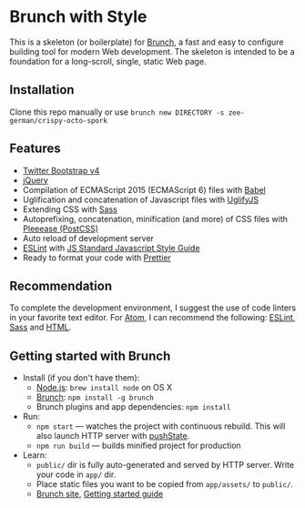 # Brunch with Style

This is a skeleton (or boilerplate) for [Brunch](http://brunch.io), a fast and easy to configure building tool for modern Web development. The skeleton is intended to be a foundation for a long-scroll, single, static Web page.

## Installation

Clone this repo manually or use `brunch new DIRECTORY -s zee-german/crispy-octo-spork`

## Features
* [Twitter Bootstrap v4](https://getbootstrap.com/docs/3.3/p.com)
* [jQuery](http://jquery.com)
* Compilation of ECMAScript 2015 (ECMAScript 6) files with [Babel](https://babeljs.io)
* Uglification and concatenation of Javascript files with [UglifyJS](http://lisperator.net/uglifyjs/)
* Extending CSS with [Sass](http://sass-lang.com)
* Autoprefixing, concatenation, minification (and more) of CSS files with [Pleeease (PostCSS)](http://pleeease.io)
* Auto reload of development server
* [ESLint](http://eslint.org) with [JS Standard Javascript Style Guide](https://github.com/standard/standard)
* Ready to format your code with [Prettier](https://prettier.io)

## Recommendation
To complete the development environment, I suggest the use of code linters in your favorite text editor. For [Atom](http://www.atom.io), I can recommend the following: [ESLint](https://atom.io/packages/linter-eslint), [Sass](https://atom.io/packages/linter-sass-lint) and [HTML](https://atom.io/packages/linter-tidy).

## Getting started with Brunch

* Install (if you don't have them):
    * [Node.js](http://nodejs.org): `brew install node` on OS X
    * [Brunch](http://brunch.io): `npm install -g brunch`
    * Brunch plugins and app dependencies: `npm install`
* Run:
    * `npm start` — watches the project with continuous rebuild. This will also launch HTTP server with [pushState](https://developer.mozilla.org/en-US/docs/Web/Guide/API/DOM/Manipulating_the_browser_history).
    * `npm run build` — builds minified project for production
* Learn:
    * `public/` dir is fully auto-generated and served by HTTP server.  Write your code in `app/` dir.
    * Place static files you want to be copied from `app/assets/` to `public/`.
    * [Brunch site](http://brunch.io), [Getting started guide](https://github.com/brunch/brunch-guide#readme)
